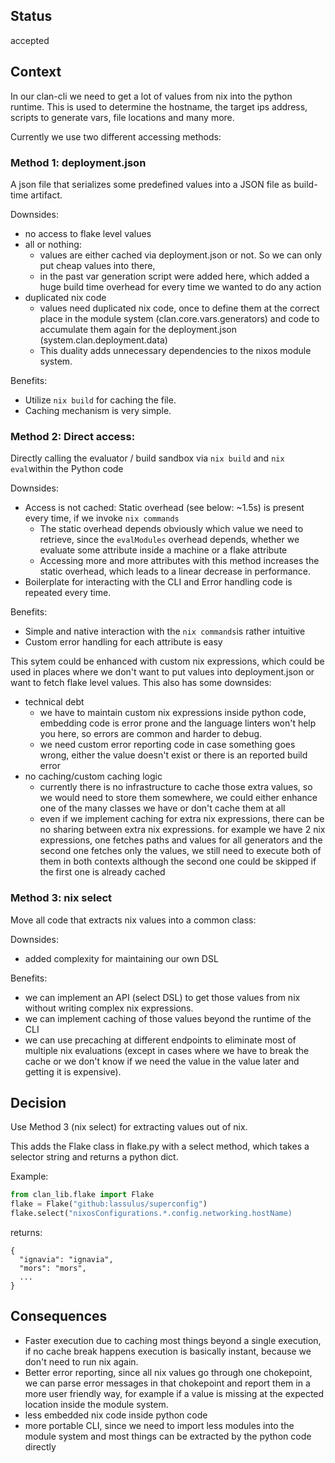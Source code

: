 ## Status

accepted

## Context

In our clan-cli we need to get a lot of values from nix into the python runtime. This is used to determine the hostname, the target ips address, scripts to generate vars, file locations and many more.

Currently we use two different accessing methods:

### Method 1: deployment.json

A json file that serializes some predefined values into a JSON file as build-time artifact.

Downsides:

* no access to flake level values
* all or nothing:
  * values are either cached via deployment.json or not. So we can only put cheap values into there,
  * in the past var generation script were added here, which added a huge build time overhead for every time we wanted to do any action
* duplicated nix code
  * values need duplicated nix code, once to define them at the correct place in the module system (clan.core.vars.generators) and code to accumulate them again for the deployment.json (system.clan.deployment.data)
  * This duality adds unnecessary dependencies to the nixos module system.

Benefits:

* Utilize `nix build` for caching the file.
* Caching mechanism is very simple.


### Method 2: Direct access:

Directly calling the evaluator / build sandbox via `nix build` and `nix eval`within the Python code


Downsides:

* Access is not cached: Static overhead (see below: \~1.5s) is present every time, if we invoke `nix commands`
  * The static overhead depends obviously which value we need to retrieve, since the `evalModules` overhead depends, whether we evaluate some attribute inside a machine or a flake attribute
  * Accessing more and more attributes with this method increases the static overhead, which leads to a linear decrease in performance.
* Boilerplate for interacting with the CLI and Error handling code is repeated every time.

Benefits:

* Simple and native interaction with the `nix commands`is rather intuitive
* Custom error handling for each attribute is easy

This sytem could be enhanced with custom nix expressions, which could be used in places where we don't want to put values into deployment.json or want to fetch flake level values. This also has some downsides:

* technical debt
  * we have to maintain custom nix expressions inside python code, embedding code is error prone and the language linters won't help you here, so errors are common and harder to debug.
  * we need custom error reporting code in case something goes wrong, either the value doesn't exist or there is an reported build error
* no caching/custom caching logic
  * currently there is no infrastructure to cache those extra values, so we would need to store them somewhere, we could either enhance one of the many classes we have or don't cache them at all
  * even if we implement caching for extra nix expressions, there can be no sharing between extra nix expressions. for example we have 2 nix expressions, one fetches paths and values for all generators and the second one fetches only the values, we still need to execute both of them in both contexts although the second one could be skipped if the first one is already cached

### Method 3: nix select

Move all code that extracts nix values into a common class:

Downsides:
* added complexity for maintaining our own DSL

Benefits:
* we can implement an API (select DSL) to get those values from nix without writing complex nix expressions.
* we can implement caching of those values beyond the runtime of the CLI
* we can use precaching at different endpoints to eliminate most of multiple nix evaluations (except in cases where we have to break the cache or we don't know if we need the value in the value later and getting it is expensive).



## Decision

Use Method 3 (nix select) for extracting values out of nix.

This adds the Flake class in flake.py with a select method, which takes a selector string and returns a python dict.

Example:
```python
from clan_lib.flake import Flake
flake = Flake("github:lassulus/superconfig")
flake.select("nixosConfigurations.*.config.networking.hostName)
```
returns:
```
{
  "ignavia": "ignavia",
  "mors": "mors",
  ...
}
```

## Consequences

* Faster execution due to caching most things beyond a single execution, if no cache break happens execution is basically instant, because we don't need to run nix again.
* Better error reporting, since all nix values go through one chokepoint, we can parse error messages in that chokepoint and report them in a more user friendly way, for example if a value is missing at the expected location inside the module system.
* less embedded nix code inside python code
* more portable CLI, since we need to import less modules into the module system and most things can be extracted by the python code directly
